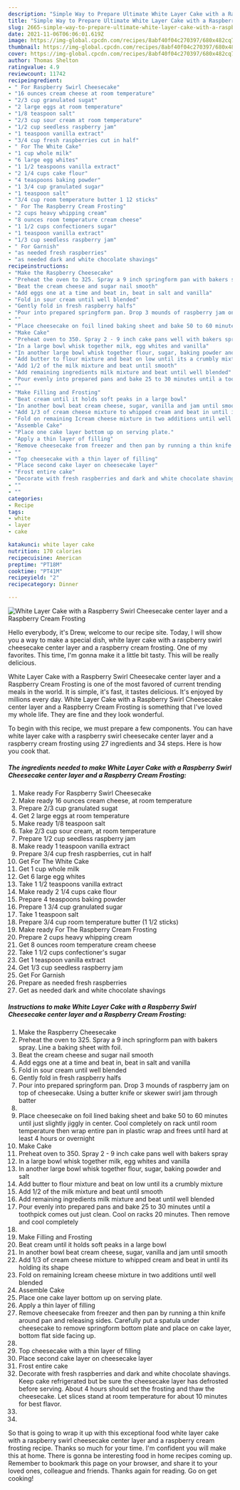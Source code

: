 ```yaml
---
description: "Simple Way to Prepare Ultimate White Layer Cake with a Raspberry Swirl Cheesecake center layer and a Raspberry Cream Frosting"
title: "Simple Way to Prepare Ultimate White Layer Cake with a Raspberry Swirl Cheesecake center layer and a Raspberry Cream Frosting"
slug: 2665-simple-way-to-prepare-ultimate-white-layer-cake-with-a-raspberry-swirl-cheesecake-center-layer-and-a-raspberry-cream-frosting
date: 2021-11-06T06:06:01.619Z
image: https://img-global.cpcdn.com/recipes/8abf40f04c270397/680x482cq70/white-layer-cake-with-a-raspberry-swirl-cheesecake-center-layer-and-a-raspberry-cream-frosting-recipe-main-photo.jpg
thumbnail: https://img-global.cpcdn.com/recipes/8abf40f04c270397/680x482cq70/white-layer-cake-with-a-raspberry-swirl-cheesecake-center-layer-and-a-raspberry-cream-frosting-recipe-main-photo.jpg
cover: https://img-global.cpcdn.com/recipes/8abf40f04c270397/680x482cq70/white-layer-cake-with-a-raspberry-swirl-cheesecake-center-layer-and-a-raspberry-cream-frosting-recipe-main-photo.jpg
author: Thomas Shelton
ratingvalue: 4.9
reviewcount: 11742
recipeingredient:
- " For Raspberry Swirl Cheesecake"
- "16 ounces cream cheese at room temperature"
- "2/3 cup granulated sugat"
- "2 large eggs at room temperature"
- "1/8 teaspoon salt"
- "2/3 cup sour cream at room temperature"
- "1/2 cup seedless raspberry jam"
- "1 teaspoon vanilla extract"
- "3/4 cup fresh raspberries cut in half"
- " For The White Cake"
- "1 cup whole milk"
- "6 large egg whites"
- "1 1/2 teaspoons vanilla extract"
- "2 1/4 cups cake flour"
- "4 teaspoons baking powder"
- "1 3/4 cup granulated sugar"
- "1 teaspoon salt"
- "3/4 cup room temperature butter 1 12 sticks"
- " For The Raspberry Cream Frosting"
- "2 cups heavy whipping cream"
- "8 ounces room temperature cream cheese"
- "1 1/2 cups confectioners sugar"
- "1 teaspoon vanilla extract"
- "1/3 cup seedless raspberry jam"
- " For Garnish"
- "as needed fresh raspberries"
- "as needed dark and white chocolate shavings"
recipeinstructions:
- "Make the Raspberry Cheesecake"
- "Preheat the oven to 325. Spray a 9 inch springform pan with bakers spray. Line a baking sheet with foil."
- "Beat the cream cheese and sugar nail smooth"
- "Add eggs one at a time and beat in, beat in salt and vanilla"
- "Fold in sour cream until well blended"
- "Gently fold in fresh raspberry halfs"
- "Pour into prepared springform pan. Drop 3 mounds of raspberry jam on top of cheesecake. Using a butter knife or skewer swirl jam through batter"
- ""
- "Place cheesecake on foil lined baking sheet and bake 50 to 60 minutes until just slightly jiggly in center. Cool completely  on rack until room temperature then wrap entire pan in plastic wrap and frees until hard at least 4 hours or overnight"
- "Make Cake"
- "Preheat oven to 350. Spray 2 - 9 inch cake pans well with bakers spray"
- "In a large bowl whisk together milk, egg whites and vanilla"
- "In another large bowl whisk together flour, sugar, baking powder and salt"
- "Add butter to flour mixture and beat on low until its a crumbly mixture"
- "Add 1/2 of the milk mixture and beat until smooth"
- "Add remaining ingredients milk mixture and beat until well blended"
- "Pour evenly into prepared pans and bake 25 to 30 minutes until a toothpick comes out just clean. Cool on racks 20 minutes. Then remove and cool completely"
- ""
- "Make Filling and Frosting"
- "Beat cream until it holds soft peaks in a large bowl"
- "In another bowl beat cream cheese, sugar, vanilla and jam until smooth"
- "Add 1/3 of cream cheese mixture to whipped cream and beat in until its holding its shape"
- "Fold on remaining Icream cheese mixture in two additions until well blended"
- "Assemble Cake"
- "Place one cake layer bottom up on serving plate."
- "Apply a thin layer of filling"
- "Remove cheesecake from freezer and then pan by running a thin knife around pan and releasing sides. Carefully put a spatula under cheesecake to remove springform bottom plate and place on cake layer, bottom flat side facing up."
- ""
- "Top cheesecake with a thin layer of filling"
- "Place second cake layer on cheesecake layer"
- "Frost entire cake"
- "Decorate with fresh raspberries and dark and white chocolate shavings.  Keep cake refrigerated but be sure the cheesecake layer has defrosted before serving. About 4 hours should set the frosting and thaw the cheesecake. Let slices stand at room temperature for about 10 minutes for best flavor."
- ""
- ""
categories:
- Recipe
tags:
- white
- layer
- cake

katakunci: white layer cake 
nutrition: 170 calories
recipecuisine: American
preptime: "PT18M"
cooktime: "PT41M"
recipeyield: "2"
recipecategory: Dinner

---
```



![White Layer Cake with a Raspberry Swirl Cheesecake center layer and a Raspberry Cream Frosting](https://img-global.cpcdn.com/recipes/8abf40f04c270397/680x482cq70/white-layer-cake-with-a-raspberry-swirl-cheesecake-center-layer-and-a-raspberry-cream-frosting-recipe-main-photo.jpg)

Hello everybody, it's Drew, welcome to our recipe site. Today, I will show you a way to make a special dish, white layer cake with a raspberry swirl cheesecake center layer and a raspberry cream frosting. One of my favorites. This time, I'm gonna make it a little bit tasty. This will be really delicious.



White Layer Cake with a Raspberry Swirl Cheesecake center layer and a Raspberry Cream Frosting is one of the most favored of current trending meals in the world. It is simple, it's fast, it tastes delicious. It's enjoyed by millions every day. White Layer Cake with a Raspberry Swirl Cheesecake center layer and a Raspberry Cream Frosting is something that I've loved my whole life. They are fine and they look wonderful.


To begin with this recipe, we must prepare a few components. You can have white layer cake with a raspberry swirl cheesecake center layer and a raspberry cream frosting using 27 ingredients and 34 steps. Here is how you cook that.

<!--inarticleads1-->

##### The ingredients needed to make White Layer Cake with a Raspberry Swirl Cheesecake center layer and a Raspberry Cream Frosting:

1. Make ready  For Raspberry Swirl Cheesecake
1. Make ready 16 ounces cream cheese, at room temperature
1. Prepare 2/3 cup granulated sugat
1. Get 2 large eggs at room temperature
1. Make ready 1/8 teaspoon salt
1. Take 2/3 cup sour cream, at room temperature
1. Prepare 1/2 cup seedless raspberry jam
1. Make ready 1 teaspoon vanilla extract
1. Prepare 3/4 cup fresh raspberries, cut in half
1. Get  For The White Cake
1. Get 1 cup whole milk
1. Get 6 large egg whites
1. Take 1 1/2 teaspoons vanilla extract
1. Make ready 2 1/4 cups cake flour
1. Prepare 4 teaspoons baking powder
1. Prepare 1 3/4 cup granulated sugar
1. Take 1 teaspoon salt
1. Prepare 3/4 cup room temperature butter (1 1/2 sticks)
1. Make ready  For The Raspberry Cream Frosting
1. Prepare 2 cups heavy whipping cream
1. Get 8 ounces room temperature cream cheese
1. Take 1 1/2 cups confectioner&#39;s sugar
1. Get 1 teaspoon vanilla extract
1. Get 1/3 cup seedless raspberry jam
1. Get  For Garnish
1. Prepare as needed fresh raspberries
1. Get as needed dark and white chocolate shavings




<!--inarticleads2-->

##### Instructions to make White Layer Cake with a Raspberry Swirl Cheesecake center layer and a Raspberry Cream Frosting:

1. Make the Raspberry Cheesecake
1. Preheat the oven to 325. Spray a 9 inch springform pan with bakers spray. Line a baking sheet with foil.
1. Beat the cream cheese and sugar nail smooth
1. Add eggs one at a time and beat in, beat in salt and vanilla
1. Fold in sour cream until well blended
1. Gently fold in fresh raspberry halfs
1. Pour into prepared springform pan. Drop 3 mounds of raspberry jam on top of cheesecake. Using a butter knife or skewer swirl jam through batter
1. 
1. Place cheesecake on foil lined baking sheet and bake 50 to 60 minutes until just slightly jiggly in center. Cool completely  on rack until room temperature then wrap entire pan in plastic wrap and frees until hard at least 4 hours or overnight
1. Make Cake
1. Preheat oven to 350. Spray 2 - 9 inch cake pans well with bakers spray
1. In a large bowl whisk together milk, egg whites and vanilla
1. In another large bowl whisk together flour, sugar, baking powder and salt
1. Add butter to flour mixture and beat on low until its a crumbly mixture
1. Add 1/2 of the milk mixture and beat until smooth
1. Add remaining ingredients milk mixture and beat until well blended
1. Pour evenly into prepared pans and bake 25 to 30 minutes until a toothpick comes out just clean. Cool on racks 20 minutes. Then remove and cool completely
1. 
1. Make Filling and Frosting
1. Beat cream until it holds soft peaks in a large bowl
1. In another bowl beat cream cheese, sugar, vanilla and jam until smooth
1. Add 1/3 of cream cheese mixture to whipped cream and beat in until its holding its shape
1. Fold on remaining Icream cheese mixture in two additions until well blended
1. Assemble Cake
1. Place one cake layer bottom up on serving plate.
1. Apply a thin layer of filling
1. Remove cheesecake from freezer and then pan by running a thin knife around pan and releasing sides. Carefully put a spatula under cheesecake to remove springform bottom plate and place on cake layer, bottom flat side facing up.
1. 
1. Top cheesecake with a thin layer of filling
1. Place second cake layer on cheesecake layer
1. Frost entire cake
1. Decorate with fresh raspberries and dark and white chocolate shavings.  Keep cake refrigerated but be sure the cheesecake layer has defrosted before serving. About 4 hours should set the frosting and thaw the cheesecake. Let slices stand at room temperature for about 10 minutes for best flavor.
1. 
1. 




So that is going to wrap it up with this exceptional food white layer cake with a raspberry swirl cheesecake center layer and a raspberry cream frosting recipe. Thanks so much for your time. I'm confident you will make this at home. There is gonna be interesting food in home recipes coming up. Remember to bookmark this page on your browser, and share it to your loved ones, colleague and friends. Thanks again for reading. Go on get cooking!
